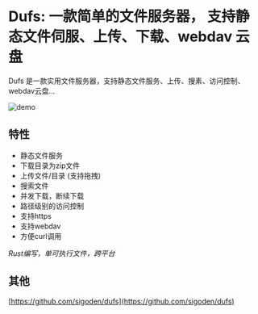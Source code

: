 # Dufs: 一款简单的文件服务器， 支持静态文件伺服、上传、下载、webdav 云盘

Dufs 是一款实用文件服务器，支持静态文件服务、上传、搜素、访问控制、webdav云盘...

![demo](https://user-images.githubusercontent.com/4012553/174486522-7af350e6-0195-4f4a-8480-d9464fc6452f.png)

## 特性

- 静态文件服务
- 下载目录为zip文件
- 上传文件/目录 (支持拖拽)
- 搜索文件
- 并发下载，断续下载
- 路径级别的访问控制
- 支持https
- 支持webdav
- 方便curl调用

*Rust编写，单可执行文件，跨平台*

## 其他

[https://github.com/sigoden/dufs](https://github.com/sigoden/dufs)
